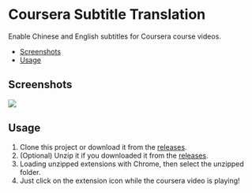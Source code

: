 # Coursera Subtitle Translation

Enable Chinese and English subtitles for Coursera course videos.

  - [Screenshots](#screenshots)
  - [Usage](#usage)

## Screenshots
![](https://github.com/nullcoke/coursera-subtitle-translation/assets/78184805/db87893f-a1e6-4b90-aed9-ea026b401952)

## Usage

1. Clone this project or download it from the [releases](https://github.com/nullcoke/coursera-subtitle-translation/releases).
2. (Optional) Unzip it if you downloaded it from the [releases](https://github.com/nullcoke/coursera-subtitle-translation/releases).
3. Loading unzipped extensions with Chrome, then select the unzipped folder.
4. Just click on the extension icon while the coursera video is playing!
